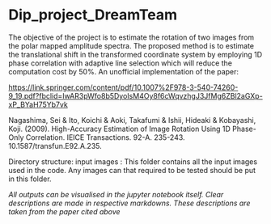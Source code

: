 # Dip_project_DreamTeam 
The objective of the project is to estimate the rotation of two images from the polar mapped amplitude spectra. The proposed method is to estimate the translational shift in the transformed coordinate system by employing 1D phase correlation with adaptive line selection which will reduce the computation cost by 50%. An unofficial implementation of the paper: 

https://link.springer.com/content/pdf/10.1007%2F978-3-540-74260-9_19.pdf?fbclid=IwAR3pWfo8b5DyoIsM4Oy8f6cWqvzhgJ3JfMg6ZBl2aGXp-xP_BYaH75Yb7vk 

Nagashima, Sei & Ito, Koichi & Aoki, Takafumi & Ishii, Hideaki & Kobayashi, Koji. (2009). High-Accuracy Estimation of Image Rotation Using 1D Phase-Only Correlation. IEICE Transactions. 92-A. 235-243. 10.1587/transfun.E92.A.235.

Directory structure:
input images : This folder contains all the input images used in the code. Any images can that required to be tested should be put in this folder.

*All outputs can be visualised in the jupyter notebook itself. Clear descriptions are made in respective markdowns. These descriptions are taken from the paper cited above*
